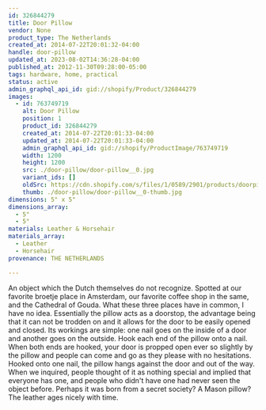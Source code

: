 ```yaml
---
id: 326844279
title: Door Pillow
vendor: None
product_type: The Netherlands
created_at: 2014-07-22T20:01:32-04:00
handle: door-pillow
updated_at: 2023-08-02T14:36:28-04:00
published_at: 2012-11-30T09:28:00-05:00
tags: hardware, home, practical
status: active
admin_graphql_api_id: gid://shopify/Product/326844279
images:
  - id: 763749719
    alt: Door Pillow
    position: 1
    product_id: 326844279
    created_at: 2014-07-22T20:01:33-04:00
    updated_at: 2014-07-22T20:01:33-04:00
    admin_graphql_api_id: gid://shopify/ProductImage/763749719
    width: 1200
    height: 1200
    src: ./door-pillow/door-pillow__0.jpg
    variant_ids: []
    oldSrc: https://cdn.shopify.com/s/files/1/0589/2901/products/doorpillow.jpeg?v=1406073693
    thumb: ./door-pillow/door-pillow__0-thumb.jpg
dimensions: 5" x 5"
dimensions_array:
  - 5"
  - 5"
materials: Leather & Horsehair
materials_array:
  - Leather
  - Horsehair
provenance: THE NETHERLANDS

---
```


An object which the Dutch themselves do not recognize. Spotted at our favorite broetje place in Amsterdam, our favorite coffee shop in the same, and the Cathedral of Gouda. What these three places have in common, I have no idea. Essentially the pillow acts as a doorstop, the advantage being that it can not be trodden on and it allows for the door to be easily opened and closed. Its workings are simple: one nail goes on the inside of a door and another goes on the outside. Hook each end of the pillow onto a nail. When both ends are hooked, your door is propped open ever so slightly by the pillow and people can come and go as they please with no hesitations. Hooked onto one nail, the pillow hangs against the door and out of the way. When we inquired, people thought of it as nothing special and implied that everyone has one, and people who didn't have one had never seen the object before. Perhaps it was born from a secret society? A Mason pillow? The leather ages nicely with time.